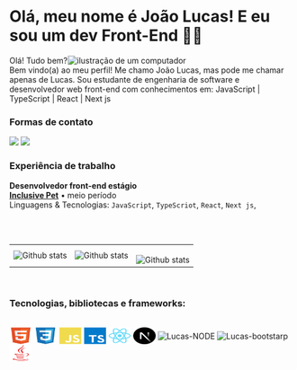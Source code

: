 <h1>Olá, meu nome é João Lucas! E eu sou um dev Front-End 👨‍💻</h1>

<img src="https://raw.githubusercontent.com/MicaelliMedeiros/micaellimedeiros/master/image/computer-illustration.png" alt="ilustração de um computador" min-width="400px" max-width="400px" width="400px" align="right">

<p align="left"> 
Olá! Tudo bem? Bem vindo(a) ao meu perfil! Me chamo João Lucas, mas pode me chamar apenas de Lucas. Sou estudante de engenharia de software e desenvolvedor web front-end com conhecimentos em: JavaScript | TypeScript | React | Next js
</p>


### Formas de contato
<p align="left">
     <a href="https://www.linkedin.com/in/joaolucascordeiro/" target="_blank"><img src="https://img.shields.io/badge/-LinkedIn-%230077B5?style=for-the-badge&logo=linkedin&logoColor=white" target="_blank"></a> 
  <a href = "mailto:joaolucascttprofissional@gmail.com" target="_blank"><img src="https://img.shields.io/badge/-Gmail-%23333?style=for-the-badge&logo=gmail&logoColor=white" target="_blank"></a>
</p>

### Experiência de trabalho

**Desenvolvedor front-end estágio** \
[**Inclusive Pet**](https://www.spacex.com/) • meio período \
Linguagens & Tecnologias: `JavaScript`, `TypeScriot`, `React`, `Next js`,\
<br/>


<br/>

<table>
  <tr>
    <td>
      <img
        align="left"
        src="https://github-readme-stats.vercel.app/api?username=JoaoLucasCordeiro&theme=dark&hide_border=false&include_all_commits=true&count_private=true"
        alt="Github stats"
      />
    </td>
    <td>
      <img
        align="left"
        src="https://github-readme-stats.vercel.app/api/top-langs/?username=JoaoLucasCordeiro&theme=dark&hide_border=false&include_all_commits=true&count_private=true&layout=compact"
        alt="Github stats"
      />
    </td>
    <td>
      <br />
      <img
        align="left"
        src="https://github-readme-streak-stats.herokuapp.com/?user=JoaoLucasCordeiro&theme=dark&hide_border=false"
        alt="Github stats"
      />
    </td>
  </tr>
</table>
<br />



  
  
  
<h3>Tecnologias, bibliotecas e frameworks:</h3>
  
 <div style="display: inline_block"><br>
   <img align="center" alt="Lucas-HTML" height="30" width="40" src="https://raw.githubusercontent.com/devicons/devicon/master/icons/html5/html5-original.svg">
  <img align="center" alt="Lucas-CSS" height="30" width="40" src="https://raw.githubusercontent.com/devicons/devicon/master/icons/css3/css3-original.svg">
  <img align="center" alt="Lucas-Js" height="30" width="40" src="https://raw.githubusercontent.com/devicons/devicon/master/icons/javascript/javascript-plain.svg">
     <img align="center" alt="Lucas-Js" height="30" width="40" src="https://raw.githubusercontent.com/devicons/devicon/master/icons/typescript/typescript-plain.svg">
      <img align="center" alt="Lucas-React" height="30" width="40" src="https://raw.githubusercontent.com/devicons/devicon/master/icons/react/react-original.svg">
      <img align="center" alt="Lucas-Nextjs" height="30" width="40" src="https://raw.githubusercontent.com/devicons/devicon/master/icons/nextjs/nextjs-original.svg">
   <img align="center" alt="Lucas-NODE" height="30" width="40" src="https://cdn.jsdelivr.net/gh/devicons/devicon/icons/nodejs/nodejs-original.svg">
    <img align="center" alt="Lucas-bootstarp" height="30" width="40" src="https://cdn.jsdelivr.net/gh/devicons/devicon/icons/bootstrap/bootstrap-original.svg">
    <img align="center" alt="Lucas-java" height="30" width="40" src="https://raw.githubusercontent.com/devicons/devicon/master/icons/java/java-plain.svg">

</div>
  

  
